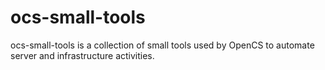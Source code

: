 # ocs-small-tools
ocs-small-tools is a collection of small tools used by OpenCS to automate server and infrastructure activities.
